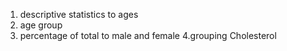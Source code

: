 1. descriptive statistics to ages
2. age group
3. percentage of total to male and female
4.grouping Cholesterol